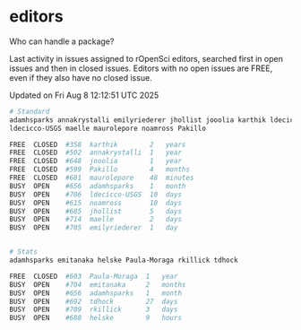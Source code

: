 # editors

Who can handle a package?

Last activity in issues assigned to rOpenSci editors, searched first in open
issues and then in closed issues. Editors with no open issues are FREE, even if
they also have no closed issue.


Updated on Fri Aug 8 12:12:51 UTC 2025

```bash
# Standard
adamhsparks annakrystalli emilyriederer jhollist jooolia karthik ldecicco
ldecicco-USGS maelle maurolepore noamross Pakillo

FREE  CLOSED  #358  karthik        2   years
FREE  CLOSED  #502  annakrystalli  1   year
FREE  CLOSED  #648  jooolia        1   year
FREE  CLOSED  #599  Pakillo        4   months
FREE  CLOSED  #681  maurolepore    48  minutes
BUSY  OPEN    #656  adamhsparks    1   month
BUSY  OPEN    #706  ldecicco-USGS  10  days
BUSY  OPEN    #615  noamross       10  days
BUSY  OPEN    #685  jhollist       5   days
BUSY  OPEN    #714  maelle         2   days
BUSY  OPEN    #705  emilyriederer  1   day


# Stats
adamhsparks emitanaka helske Paula-Moraga rkillick tdhock

FREE  CLOSED  #603  Paula-Moraga  1   year
BUSY  OPEN    #704  emitanaka     2   months
BUSY  OPEN    #656  adamhsparks   1   month
BUSY  OPEN    #692  tdhock        27  days
BUSY  OPEN    #709  rkillick      3   days
BUSY  OPEN    #688  helske        9   hours
```
